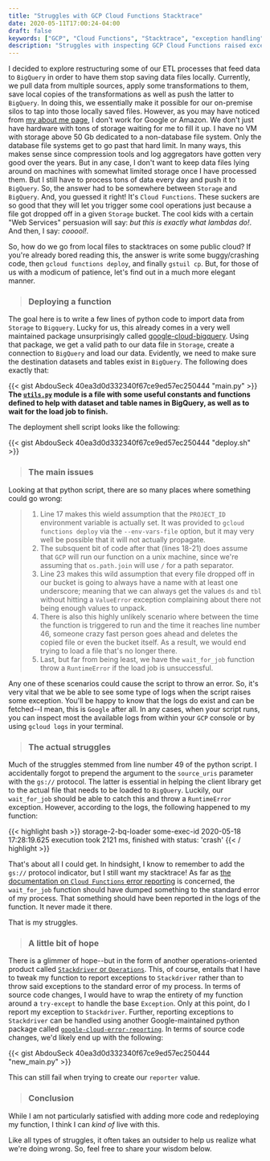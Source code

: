 ```yaml
---
title: "Struggles with GCP Cloud Functions Stacktrace"
date: 2020-05-11T17:00:24-04:00
draft: false
keywords: ["GCP", "Cloud Functions", "Stacktrace", "exception handling", "logging", "error reporting"]
description: "Struggles with inspecting GCP Cloud Functions raised exceptions"
---
```


I decided to explore restructuring some of our ETL processes that feed data to `BigQuery` in order to have them stop saving data files locally. Currently, we pull data from multiple sources, apply some transformations to them, save local copies of the transformations as well as push the latter to `BigQuery`. In doing this, we essentially make it possible for our on-premise silos to tap into those locally saved files.
However, as you may have noticed from [my about me page](/post/about), I don't work for Google or Amazon. We don't just have hardware with tons of storage waiting for me to fill it up. I have no VM with storage above 50 Gb dedicated to a non-database file system. Only the database file systems get to go past that hard limit. In many ways, this makes sense since compression tools and log aggregators have gotten very good over the years. But in any case, I don't want to keep data files lying around on machines with somewhat limited storage once I have processed them. But I still have to process tons of data every day and push it to `BigQuery`. So, the answer had to be somewhere between `Storage` and `BigQuery`. And, you guessed it right! It's `Cloud Functions`.
These suckers are so good that they will let you trigger some cool operations just because a file got dropped off in a given `Storage` bucket. The cool kids with a certain "Web Services" persuasion will say: _but this is exactly what lambdas do!_. And then, I say: _cooool!_.

So, how do we go from local files to stacktraces on some public cloud? If you're already bored reading this, the answer is write some buggy/crashing code, then `gcloud functions deploy`, and finally `gstuil cp`. But, for those of us with a modicum of patience, let's find out in a much more elegant manner.

> ### Deploying a function

The goal here is to write a few lines of python code to import data from `Storage` to `Bigquery`. Lucky for us, this already comes in a very well maintained package unsurprisingly called [google-cloud-bigquery](https://pypi.org/project/google-cloud-bigquery/). Using that package, we get a valid path to our data file in `Storage`, create a connection to `BigQuery` and load our data. Evidently, we need to make sure the destination datasets and tables exist in `BigQuery`. The following does exactly that:

{{< gist AbdouSeck 40ea3d0d332340f67ce9ed57ec250444 "main.py" >}}
__The [`utils.py`](AbdouSeck/40ea3d0d332340f67ce9ed57ec250444) module is a file with some useful constants and functions defined to help with dataset and table names in BigQuery, as well as to wait for the load job to finish.__

The deployment shell script looks like the following:

{{< gist AbdouSeck 40ea3d0d332340f67ce9ed57ec250444 "deploy.sh" >}}

> ### The main issues

Looking at that python script, there are so many places where something could go wrong:

>   1. Line 17 makes this wield assumption that the `PROJECT_ID` environment variable is actually set. It was provided to `gcloud functions deploy` via the `--env-vars-file` option, but it may very well be possible that it will not actually propagate.
>   2. The subsquent bit of code after that (lines 18-21) does assume that `GCP` will run our function on a unix machine, since we're assuming that `os.path.join` will use `/` for a path separator.
>   3. Line 23 makes this wild assumption that every file dropped off in our bucket is going to always have a name with at least one underscore; meaning that we can always get the values `ds` and `tbl` without hitting a `ValueError` exception complaining about there not being enough values to unpack.
>   4. There is also this highly unlikely scenario where between the time the function is triggered to run and the time it reaches line number 46, someone crazy fast person goes ahead and deletes the copied file or even the bucket itself. As a result, we would end trying to load a file that's no longer there.
>   5. Last, but far from being least, we have the `wait_for_job` function throw a `RuntimeError` if the load job is unsuccessful.

Any one of these scenarios could cause the script to throw an error. So, it's very vital that we be able to see some type of logs when the script raises some exception. You'll be happy to know that the logs do exist and can be fetched--I mean, this is `Google` after all. In any cases, when your script runs, you can inspect most the available logs from within your `GCP` console or by using `gcloud logs` in your terminal.

> ### The actual struggles

Much of the struggles stemmed from line number 49 of the python script. I accidentally forgot to prepend the argument to the `source_uris` parameter with the `gs://` protocol. The latter is essential in helping the client library get to the actual file that needs to be loaded to `BigQuery`. Luckily, our `wait_for_job` should be able to catch this and throw a `RuntimeError` exception. However, according to the logs, the following happened to my function:

{{< highlight bash >}}
storage-2-bq-loader  some-exec-id  2020-05-18 17:28:19.625  execution took 2121 ms, finished with status: 'crash'
{{< / highlight >}}

That's about all I could get. In hindsight, I know to remember to add the `gs://` protocol indicator, but I still want my stacktrace! As far as [the documentation on `Cloud Functions` error reporting](https://cloud.google.com/functions/docs/monitoring/logging#functions-log-helloworld-python) is concerned, the `wait_for_job` function should have dumped something to the standard error of my process. That something should have been reported in the logs of the function. It never made it there.

That is my struggles.


> ### A little bit of hope

There is a glimmer of hope--but in the form of another operations-oriented product called [`Stackdriver` or `Operations`](https://cloud.google.com/products/operations). This, of course, entails that I have to tweak my function to report exceptions to `Stackdriver` rather than to throw said exceptions to the standard error of my process. In terms of source code changes, I would have to wrap the entirety of my function around a `try-except` to handle the base `Exception`. Only at this point, do I report my exception to `Stackdriver`. Further, reporting exceptions to `Stackdriver` can be handled using another Google-maintained python package called [`google-cloud-error-reporting`](https://cloud.google.com/error-reporting/docs/setup/python). In terms of source code changes, we'd likely end up with the following:

{{< gist AbdouSeck 40ea3d0d332340f67ce9ed57ec250444 "new_main.py" >}}

This can still fail when trying to create our `reporter` value.

> ### Conclusion

While I am not particularly satisfied with adding more code and redeploying my function, I think I can _kind of_ live with this.

Like all types of struggles, it often takes an outsider to help us realize what we're doing wrong. So, feel free to share your wisdom below.